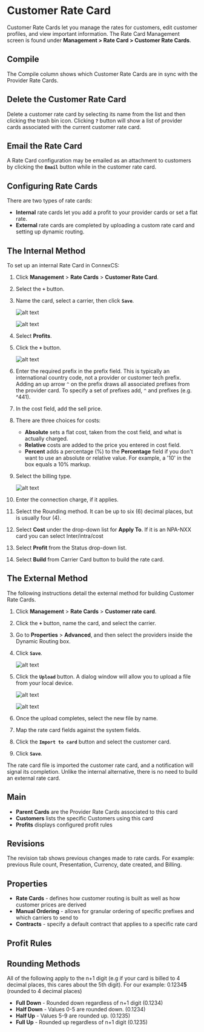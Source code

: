 # Customer Rate Card

Customer Rate Cards let you manage the rates for customers, edit customer profiles, and view important information. The Rate Card Management screen is found under **Management > Rate Card > Customer Rate Cards**.

## Compile 
The Compile column shows which Customer Rate Cards are in sync with the Provider Rate Cards. 

## Delete the Customer Rate Card

Delete a customer rate card by selecting its name from the list and then clicking the trash bin icon. Clicking **`?`** button will show a list of provider cards associated with the current customer rate card. 

## Email the Rate Card

A Rate Card configuration may be emailed as an attachment to customers by clicking the **`Email`** button while in the customer rate card.

## Configuring Rate Cards

There are two types of rate cards: 

* **Internal** rate cards let you add a profit to your provider cards or set a flat rate.
* **External** rate cards are completed by uploading a custom rate card and setting up dynamic routing.

## The Internal Method 
To set up an internal Rate Card in ConnexCS:

1. Click **Management** > **Rate Cards** > **Customer Rate Card**.
2. Select the **`+`** button. 
3. Name the card, select a carrier, then click **`Save`**.
 
    ![alt text][customer-card-1]

    ![alt text][customer-card-2]

4. Select **Profits**.
5. Click the **`+`** button. 

    ![alt text][customer-card-3]

6. Enter the required prefix in the prefix field. This is typically an international country code, not a provider or customer tech prefix. Adding an up arrow `^` on the prefix draws all associated prefixes from the provider card. To specify a set of prefixes add, `^` and prefixes (e.g. ^441).
7. In the cost field, add the sell price.
8. There are three choices for costs:

    * **Absolute** sets a flat cost, taken from the cost field, and what is actually charged. 
    * **Relative** costs are added to the price you entered in cost field. 
    * **Percent** adds a percentage (%) to the **Percentage** field if you don't want to use an absolute or relative value.  For example, a '10' in the box equals a 10% markup.
   
9. Select the billing type.

    ![alt text][customer-card-4]

9. Enter the connection charge, if it applies.

10. Select the Rounding method.  It can be up to six (6) decimal places, but is usually four (4).

11. Select **Cost** under the drop-down list for **Apply To**. If it is an NPA-NXX card you can select Inter/intra/cost
    
12.  Select **Profit** from the Status drop-down list.

13. Select **Build** from Carrier Card button to build the rate card.

## The External Method 

The following instructions detail the external method for building Customer Rate Cards. 

1. Click **Management** > **Rate Cards** > **Customer rate card**. 
2. Click the **`+`** button, name the card, and select the carrier.
3. Go to **Properties** > **Advanced**, and then select the providers inside the Dynamic Routing box. 
4. Click **`Save`**.

    ![alt text][customer-card-7]
 
5. Click the **`Upload`** button.  A dialog window will allow you to upload a file from your local device.

    ![alt text][customer-card-8]

    ![alt text][customer-card-9]

5. Once the upload completes, select the new file by name.
6. Map the rate card fields against the system fields. 
7. Click the **`Import to card`** button and select the customer card.
8. Click **`Save`**.

The rate card file is imported the customer rate card, and a notification will signal its completion.  Unlike the internal alternative, there is no need to build an external rate card.


## Main 
* **Parent Cards** are the Provider Rate Cards associated to this card
* **Customers** lists the specific Customers using this card
* **Profits** displays configured profit rules


## Revisions  

The revision tab shows previous changes made to rate cards. For example: previous Rule count, Presentation, Currency, date created, and Billing.

## Properties
 * **Rate Cards** - defines how customer routing is built as well as how customer prices are derived
 * **Manual Ordering** - allows for granular ordering of specific prefixes and which carriers to send to
 * **Contracts** - specify a default contract that applies to a specific rate card

## Profit Rules


## Rounding Methods
All of the following apply to the n+1 digit (e.g if your card is billed to 4 decimal places, this cares about the 5th digit). For our example: 0.1234**5** (rounded to 4 decimal places)

 * **Full Down** - Rounded down regardless of n+1 digit (0.1234)
 * **Half Down** - Values 0-5 are rounded down. (0.1234)
 * **Half Up** - Values 5-9 are rounded up.  (0.1235)
 * **Full Up** - Rounded up regardless of n+1 digit (0.1235)

[customer-card-1]: /card/img/121.png "Customer-card-1"
[customer-card-2]: /card/img/122.png "Customer-card-2"
[customer-card-3]: /card/img/123.png "Customer-card-3"
[customer-card-4]: /card/img/124.png "Customer-card-4"
[customer-card-5]: /card/img/125.png "Customer-card-5"
[customer-card-6]: /card/img/126.png "Customer-card-6"
[customer-card-7]: /card/img/127.png "Customer-card-7"
[customer-card-8]: /card/img/128.png "Customer-card-8"
[customer-card-9]: /card/img/129.png "Customer-card-9"
